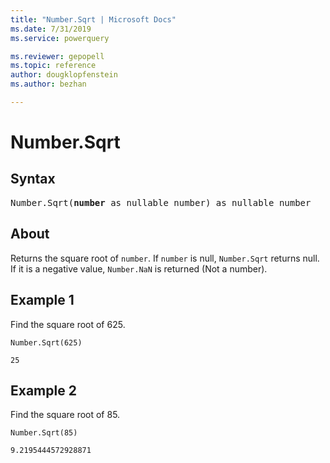 ```yaml
---
title: "Number.Sqrt | Microsoft Docs"
ms.date: 7/31/2019
ms.service: powerquery

ms.reviewer: gepopell
ms.topic: reference
author: dougklopfenstein
ms.author: bezhan

---
```

# Number.Sqrt

## Syntax

<pre>
Number.Sqrt(<b>number</b> as nullable number) as nullable number
</pre>
  
## About  
Returns the square root of `number`. If `number` is null, `Number.Sqrt` returns null. If it is a negative value, `Number.NaN` is returned (Not a number).

## Example 1
Find the square root of 625.

```powerquery-m
Number.Sqrt(625)
```

`25`

## Example 2
Find the square root of 85.

```powerquery-m
Number.Sqrt(85)
```

`9.2195444572928871`
